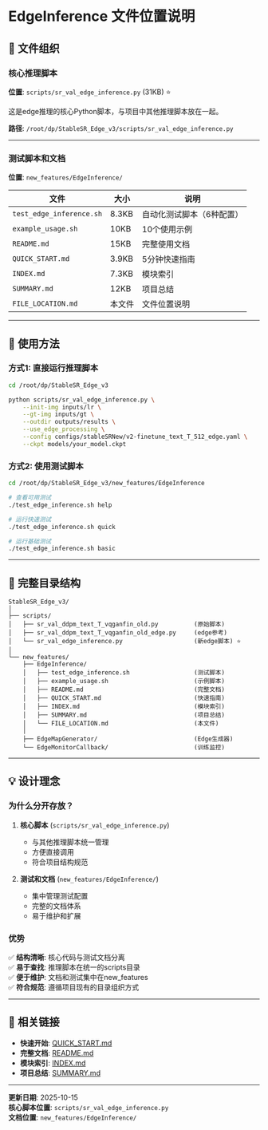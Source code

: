 # EdgeInference 文件位置说明

## 📁 文件组织

### 核心推理脚本

**位置**: `scripts/sr_val_edge_inference.py` (31KB) ⭐

这是edge推理的核心Python脚本，与项目中其他推理脚本放在一起。

**路径**: `/root/dp/StableSR_Edge_v3/scripts/sr_val_edge_inference.py`

---

### 测试脚本和文档

**位置**: `new_features/EdgeInference/`

| 文件 | 大小 | 说明 |
|------|------|------|
| `test_edge_inference.sh` | 8.3KB | 自动化测试脚本（6种配置） |
| `example_usage.sh` | 10KB | 10个使用示例 |
| `README.md` | 15KB | 完整使用文档 |
| `QUICK_START.md` | 3.9KB | 5分钟快速指南 |
| `INDEX.md` | 7.3KB | 模块索引 |
| `SUMMARY.md` | 12KB | 项目总结 |
| `FILE_LOCATION.md` | 本文件 | 文件位置说明 |

---

## 🚀 使用方法

### 方式1: 直接运行推理脚本

```bash
cd /root/dp/StableSR_Edge_v3

python scripts/sr_val_edge_inference.py \
    --init-img inputs/lr \
    --gt-img inputs/gt \
    --outdir outputs/results \
    --use_edge_processing \
    --config configs/stableSRNew/v2-finetune_text_T_512_edge.yaml \
    --ckpt models/your_model.ckpt
```

### 方式2: 使用测试脚本

```bash
cd /root/dp/StableSR_Edge_v3/new_features/EdgeInference

# 查看可用测试
./test_edge_inference.sh help

# 运行快速测试
./test_edge_inference.sh quick

# 运行基础测试
./test_edge_inference.sh basic
```

---

## 📂 完整目录结构

```
StableSR_Edge_v3/
│
├── scripts/
│   ├── sr_val_ddpm_text_T_vqganfin_old.py          (原始脚本)
│   ├── sr_val_ddpm_text_T_vqganfin_old_edge.py     (edge参考)
│   └── sr_val_edge_inference.py                    (新edge脚本) ⭐
│
└── new_features/
    ├── EdgeInference/
    │   ├── test_edge_inference.sh                  (测试脚本)
    │   ├── example_usage.sh                        (示例脚本)
    │   ├── README.md                               (完整文档)
    │   ├── QUICK_START.md                          (快速指南)
    │   ├── INDEX.md                                (模块索引)
    │   ├── SUMMARY.md                              (项目总结)
    │   └── FILE_LOCATION.md                        (本文件)
    │
    ├── EdgeMapGenerator/                           (Edge生成器)
    └── EdgeMonitorCallback/                        (训练监控)
```

---

## 💡 设计理念

### 为什么分开存放？

1. **核心脚本** (`scripts/sr_val_edge_inference.py`)
   - 与其他推理脚本统一管理
   - 方便直接调用
   - 符合项目结构规范

2. **测试和文档** (`new_features/EdgeInference/`)
   - 集中管理测试配置
   - 完整的文档体系
   - 易于维护和扩展

### 优势

✅ **结构清晰**: 核心代码与测试文档分离  
✅ **易于查找**: 推理脚本在统一的scripts目录  
✅ **便于维护**: 文档和测试集中在new_features  
✅ **符合规范**: 遵循项目现有的目录组织方式

---

## 🔗 相关链接

- **快速开始**: [QUICK_START.md](QUICK_START.md)
- **完整文档**: [README.md](README.md)
- **模块索引**: [INDEX.md](INDEX.md)
- **项目总结**: [SUMMARY.md](SUMMARY.md)

---

**更新日期**: 2025-10-15  
**核心脚本位置**: `scripts/sr_val_edge_inference.py`  
**文档位置**: `new_features/EdgeInference/`


